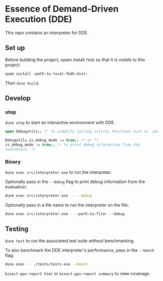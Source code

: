 # Essence of Demand-Driven Execution (DDE)

This repo contains an interpreter for DDE.

## Set up

Before building the project, opam install `fbdk` so that it is visible to this
project:

```sh
opam install <path-to-local-fbdk-dist>
```

Then `dune build`.

## Develop

### utop

`dune utop` to start an interactive environment with DDE.

```ocaml
open Debugutils;; (* to simplify calling utility functions such as `peu` *)

Debugutils.is_debug_mode := true;; (* or *)
is_debug_mode := true;; (* to print debug information from the
evaluation. *)
```

### Binary

`dune exec src/interpreter.exe` to run the interpreter.

Optionally pass in the `--debug` flag to print debug information from the
evaluation:

```sh
dune exec src/interpreter.exe -- --debug
```

Optionally pass in a file name to run the interpreter on the file:

```sh
dune exec src/interpreter.exe -- <path-to-file> --debug
```

## Testing

`dune test` to run the associated test suite *without* benchmarking.

To also benchmark the DDE interpreter's performance, pass in the `--bench` flag:

```sh
dune exec -- ./tests/tests.exe --bench
``` 

`bisect-ppx-report html` or `bisect-ppx-report summary` to view coverage.
